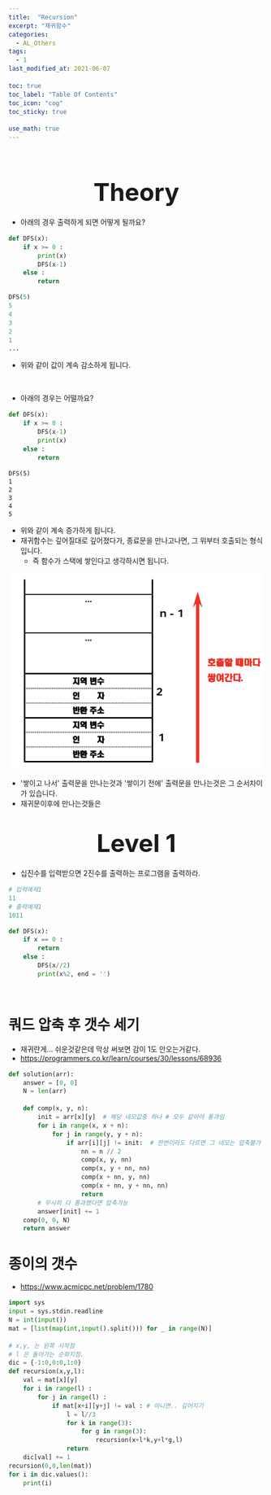 ```yaml
---
title:  "Recursion"
excerpt: "재귀함수"
categories:
  - AL_Others
tags:
  - 1
last_modified_at: 2021-06-07

toc: true
toc_label: "Table Of Contents"
toc_icon: "cog"
toc_sticky: true

use_math: true
---
```


<br>

# <center><font size="15"> Theory </font></center>

- 아래의 경우 출력하게 되면 어떻게 될까요? 

```python
def DFS(x):
    if x >= 0 :
        print(x)
        DFS(x-1)
    else :
        return
```

```python
DFS(5)
5
4
3
2
1
...
```

- 위와 같이 값이 계속 감소하게 됩니다. 

<br>

- 아래의 경우는 어떨까요?

```python
def DFS(x):
    if x >= 0 :
        DFS(x-1)
        print(x)
    else :
        return
```

```
DFS(5)
1
2
3
4
5

```

- 위와 같이 계속 증가하게 됩니다. 
- 재귀함수는 깊어질대로 깊어졌다가, 종료문을 만나고나면, 그 위부터 호출되는 형식입니다. 
  - 즉 함수가 스택에 쌓인다고 생각하시면 됩니다. 

![png](/assets/images/Py_Algorithm/3_1.png)

- '쌓이고 나서' 출력문을 만나는것과 '쌓이기 전에' 출력문을 만나는것은 그 순서차이가 있습니다. 
- 재귀문이후에 만나는것들은 

# <center><font size="15"> Level 1 </font></center>

- 십진수를 입력받으면 2진수를 출력하는 프로그램을 출력하라.

```python
# 입력예제1
11
# 출력예제1
1011
```

```python
def DFS(x):
    if x == 0 :
        return
    else :
        DFS(x//2)
        print(x%2, end = '')
```

<br>

# 쿼드 압축 후 갯수 세기

- 재귀란게... 쉬운것같은데 막상 써보면 감이 1도 안오는거같다. 
- <https://programmers.co.kr/learn/courses/30/lessons/68936>

```python
def solution(arr):
    answer = [0, 0]
    N = len(arr)
    
    def comp(x, y, n):
        init = arr[x][y]  # 해당 네모값중 하나 # 모두 같아야 통과임
        for i in range(x, x + n):
            for j in range(y, y + n):
                if arr[i][j] != init:  # 한번이라도 다르면 그 네모는 압축불가
                    nn = n // 2
                    comp(x, y, nn)
                    comp(x, y + nn, nn)
                    comp(x + nn, y, nn)
                    comp(x + nn, y + nn, nn)
                    return
        # 무사히 다 통과했다면 압축가능
        answer[init] += 1
    comp(0, 0, N)
    return answer
```

# 종이의 갯수

- <https://www.acmicpc.net/problem/1780>

```python
import sys
input = sys.stdin.readline
N = int(input())
mat = [list(map(int,input().split())) for _ in range(N)]

# x,y, 는 왼쪽 시작점
# l 은 돌아가는 순회지점.
dic = {-1:0,0:0,1:0}
def recursion(x,y,l):
    val = mat[x][y]
    for i in range(l) :
        for j in range(l) :
            if mat[x+i][y+j] != val : # 아니면.. 깊어지기
                l = l//3
                for k in range(3):
                    for g in range(3):
                        recursion(x+l*k,y+l*g,l)
                return
    dic[val] += 1
recursion(0,0,len(mat))
for i in dic.values():
    print(i)
```



